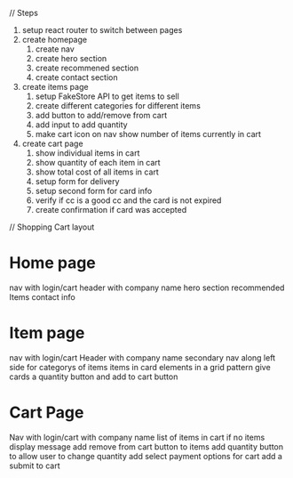 // Steps
1. setup react router to switch between pages
2. create homepage
    1. create nav
    2. create hero section
    3. create recommened section
    4. create contact section
3. create items page
    1. setup FakeStore API to get items to sell
    2. create different categories for different items
    3. add button to add/remove from cart
    4. add input to add quantity
    5. make cart icon on nav show number of items currently in cart
4. create cart page
    1. show individual items in cart
    2. show quantity of each item in cart
    3. show total cost of all items in cart
    4. setup form for delivery
    5. setup second form for card info
    6. verify if cc is a good cc and the card is not expired 
    7. create confirmation if card was accepted


// Shopping Cart layout
# Home page
nav with login/cart
header with company name
hero section
recommended Items
contact info

# Item page
nav with login/cart
Header with company name
secondary nav along left side for categorys of items
items in card elements in a grid pattern
give cards a quantity button and add to cart button 

# Cart Page
Nav with login/cart
with company name
list of items in cart
if no items display message
add remove from cart button to items
add quantity button to allow user to change quantity
add select payment options for cart
add a submit to cart 